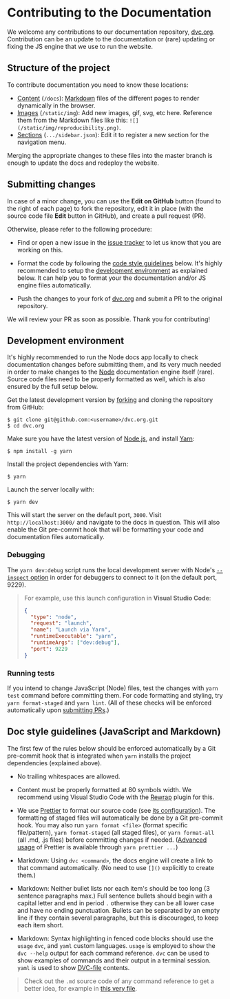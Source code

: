 # Contributing to the Documentation

We welcome any contributions to our documentation repository,
[dvc.org](https://github.com/iterative/dvc.org). Contribution can be an update
to the documentation or (rare) updating or fixing the JS engine that we use to
run the website.

## Structure of the project

To contribute documentation you need to know these locations:

- [Content](https://github.com/iterative/dvc.org/tree/master/public/static/docs)
  (`/docs`): [Markdown](https://guides.github.com/features/mastering-markdown/)
  files of the different pages to render dynamically in the browser.
- [Images](https://github.com/iterative/dvc.org/tree/master/static/img)
  (`/static/img`): Add new images, gif, svg, etc here. Reference them from the
  Markdown files like this: `![](/static/img/reproducibility.png)`.
- [Sections](https://github.com/iterative/dvc.org/tree/master/static/docs/sidebar.json)
  (`.../sidebar.json`): Edit it to register a new section for the navigation
  menu.

Merging the appropriate changes to these files into the master branch is enough
to update the docs and redeploy the website.

## Submitting changes

In case of a minor change, you can use the **Edit on GitHub** button (found to
the right of each page) to fork the repository, edit it in place (with the
source code file **Edit** button in GitHub), and create a pull request (PR).

Otherwise, please refer to the following procedure:

- Find or open a new issue in the
  [issue tracker](https://github.com/iterative/dvc.org/issues) to let us know
  that you are working on this.

- Format the code by following the
  [code style guidelines](#code-style-guidelines) below. It's highly recommended
  to setup the [development environment](#development-environment) as explained
  below. It can help you to format your the documentation and/or JS engine files
  automatically.

- Push the changes to your fork of
  [dvc.org](https://github.com/iterative/dvc.org.git) and submit a PR to the
  original repository.

We will review your PR as soon as possible. Thank you for contributing!

## Development environment

It's highly recommended to run the Node docs app locally to check documentation
changes before submitting them, and its very much needed in order to make
changes to the [Node](https://nodejs.org/) documentation engine itself (rare).
Source code files need to be properly formatted as well, which is also ensured
by the full setup below.

Get the latest development version by
[forking](https://help.github.com/en/articles/fork-a-repo) and cloning the
repository from GitHub:

```dvc
$ git clone git@github.com:<username>/dvc.org.git
$ cd dvc.org
```

Make sure you have the latest version of [Node.js](https://nodejs.org/en/), and
install [Yarn](https://yarnpkg.com/):

```dvc
$ npm install -g yarn
```

Install the project dependencies with Yarn:

```dvc
$ yarn
```

Launch the server locally with:

```dvc
$ yarn dev
```

This will start the server on the default port, `3000`. Visit
`http://localhost:3000/` and navigate to the docs in question. This will also
enable the Git pre-commit hook that will be formatting your code and
documentation files automatically.

### Debugging

The `yarn dev:debug` script runs the local development server with Node's
[`--inspect` option](https://nodejs.org/en/docs/guides/debugging-getting-started/#command-line-options)
in order for debuggers to connect to it (on the default port, 9229).

> For example, use this launch configuration in **Visual Studio Code**:
>
> ```json
> {
>   "type": "node",
>   "request": "launch",
>   "name": "Launch via Yarn",
>   "runtimeExecutable": "yarn",
>   "runtimeArgs": ["dev:debug"],
>   "port": 9229
> }
> ```

### Running tests

If you intend to change JavaScript (Node) files, test the changes with
`yarn test` command before committing them. For code formatting and styling, try
`yarn format-staged` and `yarn lint`. (All of these checks will be enforced
automatically upon [submitting PRs](#submitting-changes).)

## Doc style guidelines (JavaScript and Markdown)

The first few of the rules below should be enforced automatically by a Git
pre-commit hook that is integrated when `yarn` installs the project dependencies
(explained above).

- No trailing whitespaces are allowed.

- Content must be properly formatted at 80 symbols width. We recommend using
  Visual Studio Code with the
  [Rewrap](https://marketplace.visualstudio.com/items?itemName=stkb.rewrap)
  plugin for this.

- We use [Prettier](https://prettier.io/) to format our source code (see
  [its configuration](https://github.com/iterative/dvc.org/blob/master/.prettierrc)).
  The formatting of staged files will automatically be done by a Git pre-commit
  hook. You may also run `yarn format <file>` (format specific file/pattern),
  `yarn format-staged` (all staged files), or `yarn format-all` (all .md, .js
  files) before committing changes if needed.
  ([Advanced usage](https://prettier.io/docs/en/cli.html) of Prettier is
  available through `yarn prettier ...`)

- Markdown: Using `dvc <command>`, the docs engine will create a link to that
  command automatically. (No need to use `[]()` explicitly to create them.)

- Markdown: Neither bullet lists nor each item's should be too long (3 sentence
  paragraphs max.) Full sentence bullets should begin with a capital letter and
  end in period `.` otherwise they can be all lower case and have no ending
  punctuation. Bullets can be separated by an empty line if they contain several
  paragraphs, but this is discouraged, to keep each item short.

- Markdown: Syntax highlighting in fenced code blocks should use the `usage`
  `dvc`, and `yaml` custom languages. `usage` is employed to show the
  `dvc --help` output for each command reference. `dvc` can be used to show
  examples of commands and their output in a terminal session. `yaml` is used to
  show [DVC-file](/doc/user-guide/dvc-file-format) contents.

> Check out the `.md` source code of any command reference to get a better idea,
> for example in
> [this very file](https://raw.githubusercontent.com/iterative/dvc.org/master/public/static/docs/user-guide/contributing/docs.md).
